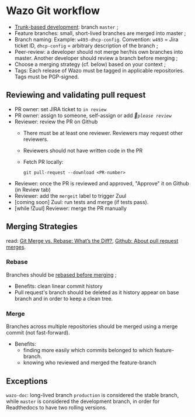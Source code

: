 # Wazo Git workflow

* [Trunk-based development](https://trunkbaseddevelopment.com/): branch `master` ;
* Feature branches: small, short-lived branches are merged into master ;
* Branch naming: Example: `w493-dhcp-config`. Convention: `w493` = Jira ticket ID, `dhcp-config` = arbitrary description of the branch ;
* Peer-review: a developer should not merge her/his own branches into master. Another developer should review a branch before merging ;
* Choose a merging strategy (cf. below) based on your context ;
* Tags: Each release of Wazo must be tagged in applicable repositories. Tags must be PGP-signed.

## Reviewing and validating pull request

* PR owner: set JIRA ticket to `in review`
* PR owner: assign to someone, self-assign or add _:pray:`please review`_
* Reviewer: review the PR on Github
  * There must be at least one reviewer. Reviewers may request other reviewers.
  * Reviewers should not have written code in the PR
  * Fetch PR locally:

		git pull-request --download <PR-number>

* Reviewer: once the PR is reviewed and approved, "Approve" it on Github (in Review tab)
* Reviewer: add the `mergeit` label to trigger Zuul
* [coming soon] Zuul: run tests and merge (if tests pass).
* [while !Zuul] Reviewer: merge the PR manually


## Merging Strategies

read: [Git Merge vs. Rebase: What’s the Diff?](https://hackernoon.com/git-merge-vs-rebase-whats-the-diff-76413c117333), [Github: About pull request merges](https://help.github.com/en/articles/about-pull-request-merges#rebase-and-merge-your-pull-request-commits).

### Rebase

Branches should be [rebased before merging](https://help.github.com/en/articles/about-pull-request-merges#rebase-and-merge-your-pull-request-commits) ;
* Benefits: clean linear commit history
* Pull request's branch should be deleted as it history appear on base branch and in order to keep a clean tree.

### Merge

Branches across multiple repositories should be merged using a merge commit (not fast-forward).

* Benefits:
  * finding more easily which commits belonged to which feature-branch.
  * knowing who reviewed and merged the feature-branch

## Exceptions

`wazo-doc`: long-lived branch `production` is considered the stable branch, while `master` is considered the development branch, in order for Readthedocs to have two rolling versions.
